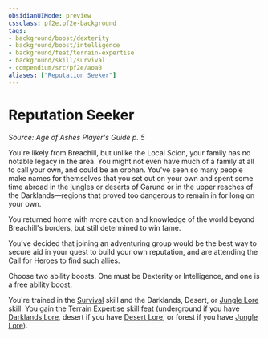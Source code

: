 ```yaml
---
obsidianUIMode: preview
cssclass: pf2e,pf2e-background
tags:
- background/boost/dexterity
- background/boost/intelligence
- background/feat/terrain-expertise
- background/skill/survival
- compendium/src/pf2e/aoa0
aliases: ["Reputation Seeker"]
---
```

# Reputation Seeker
*Source: Age of Ashes Player's Guide p. 5*  

You're likely from Breachill, but unlike the Local Scion, your family has no notable legacy in the area. You might not even have much of a family at all to call your own, and could be an orphan. You've seen so many people make names for themselves that you set out on your own and spent some time abroad in the jungles or deserts of Garund or in the upper reaches of the Darklands—regions that proved too dangerous to remain in for long on your own.

You returned home with more caution and knowledge of the world beyond Breachill's borders, but still determined to win fame.

You've decided that joining an adventuring group would be the best way to secure aid in your quest to build your own reputation, and are attending the Call for Heroes to find such allies.

Choose two ability boosts. One must be Dexterity or Intelligence, and one is a free ability boost.

You're trained in the [Survival](/compendium/skills.md#Survival) skill and the Darklands, Desert, or [Jungle Lore](/compendium/skills.md#Lore) skill. You gain the [Terrain Expertise](/compendium/feats/terrain-expertise.md) skill feat (underground if you have [Darklands Lore](/compendium/skills.md#Lore), desert if you have [Desert Lore](/compendium/skills.md#Lore), or forest if you have [Jungle Lore](/compendium/skills.md#Lore)).
